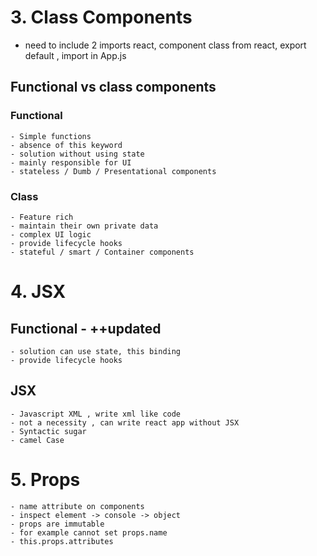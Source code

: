 # 3. Class Components
 - need to include 2 imports react, component class from react, export default , import in App.js

 ## Functional vs class components
 ### Functional
    - Simple functions
    - absence of this keyword
    - solution without using state
    - mainly responsible for UI
    - stateless / Dumb / Presentational components

### Class
    - Feature rich
    - maintain their own private data
    - complex UI logic
    - provide lifecycle hooks
    - stateful / smart / Container components

# 4. JSX
## Functional - ++updated
    - solution can use state, this binding
    - provide lifecycle hooks
## JSX
    - Javascript XML , write xml like code
    - not a necessity , can write react app without JSX
    - Syntactic sugar
    - camel Case

# 5. Props
    - name attribute on components
    - inspect element -> console -> object
    - props are immutable
    - for example cannot set props.name
    - this.props.attributes
 